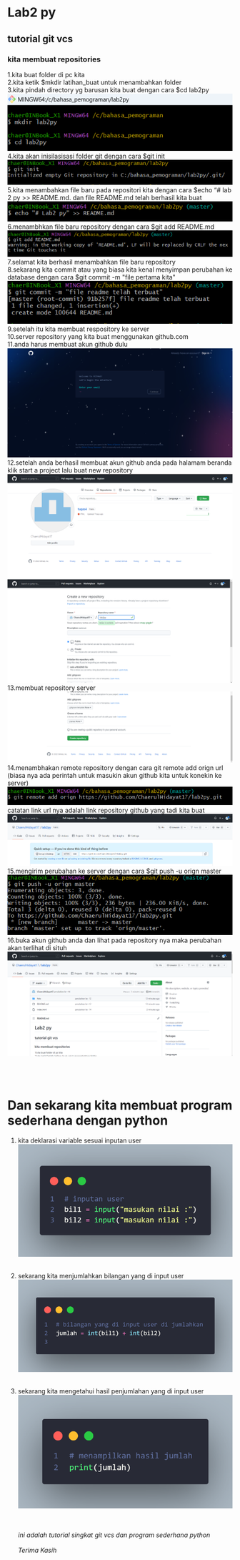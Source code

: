 # Lab2 py

## tutorial git vcs

### kita membuat repositories

1.kita buat folder di pc kita<br>
2.kita ketik $mkdir latihan_buat untuk menambahkan folder<br>
3.kita pindah directory yg barusan kita buat dengan cara $cd lab2py <br>
![gambar 1](foto/9.png) <br>
4.kita akan inisilasisasi folder git dengan cara $git init <br>
![gambar2](foto/10.png)<br>
5.kita menambahkan file baru pada repositori kita dengan cara $echo “# lab 2 py >> README.md. dan file README.md telah berhasil kita buat <br>
![gambar3](foto/12.png) <br>
6.menambhkan file baru repository dengan cara $git add README.md <br>
![gambar4](foto/11.png) <br>
7.selamat kita berhasil menambahkan file baru repository <br>
8.sekarang kita commit atau yang biasa kita kenal menyimpan perubahan ke database dengan cara $git commit -m "file pertama kita" <br>
![gambar5](foto/13.png) <br>
9.setelah itu kita membuat respository ke server <br>
10.server repository yang kita buat menggunakan github.com <br>
11.anda harus membuat akun github dulu <br>
![gambar6](foto/ss11.png) <br>
12.setelah anda berhasil membuat akun github anda pada halamam beranda klik start a project lalu buat new repository
![gambar7](foto/1.png)<br> ![gambar7](foto/2.png)
13.membuat repository server <br>
![gambar8](foto/3.png) <br>
14.menambhakan remote repository dengan cara git remote add orign url <br>
(biasa nya ada perintah untuk masukin akun github kita untuk konekin ke server) <br>
![gambar9](foto/15.png) <br>
catatan link url nya adalah link repository github yang tadi kita buat <br>
![gambar10](foto/4.png) <br>
15.mengirim perubahan ke server dengan cara $git push -u orign master <br>
![gambar11](foto/16.png) <br>
16.buka akun github anda dan lihat pada repository nya maka perubahan akan terlihat di situh <br>
![gambar12](foto/18.png) <br>
<br> <br> <br>

# Dan sekarang kita membuat program sederhana dengan python

1. kita deklarasi variable sesuai inputan user
   ![gambar5](foto/5.png)
   <br> <br>
2. sekarang kita menjumlahkan bilangan yang di input user
   ![gambar6](foto/6.png)
   <br><br>
3. sekarang kita mengetahui hasil penjumlahan yang di input user
   ![gamabar7](foto/7.png)
   <br><br><br>

   <i>ini adalah tutorial singkat git vcs dan program sederhana python </i>
   <br><br>
   <i>Terima Kasih</i>
